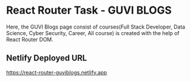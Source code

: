 # React Router Task - GUVI BLOGS
Here, the GUVI Blogs page consist of courses(Full Stack Developer, Data Science, Cyber Security, Career, All course) is created with the help of React Router DOM.
## Netlify Deployed URL

https://react-router-guviblogs.netlify.app
